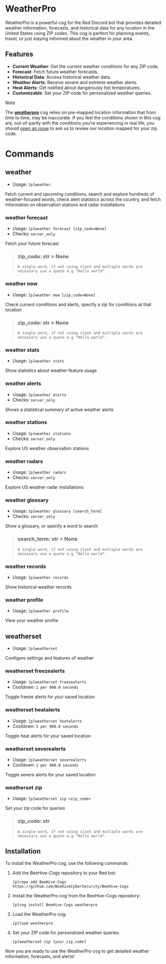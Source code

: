 # WeatherPro

WeatherPro is a powerful cog for the Red Discord bot that provides detailed weather information, forecasts, and historical data for any location in the United States using ZIP codes. This cog is perfect for planning events, travel, or just staying informed about the weather in your area.

## Features

- **Current Weather**: Get the current weather conditions for any ZIP code.
- **Forecast**: Fetch future weather forecasts.
- **Historical Data**: Access historical weather data.
- **Weather Alerts**: Receive severe and extreme weather alerts.
- **Heat Alerts**: Get notified about dangerously hot temperatures.
- **Customizable**: Set your ZIP code for personalized weather queries.

>[!NOTE]
>The **[weatherpro](https://github.com/BeeHiveCyberSecurity/BeeHive-Cogs/tree/main/weatherpro)** cog relies on pre-mapped location information that from time to time, may be inaccurate. If you feel the conditions shown in this cog are, out-of-parity with the conditions you're experiencing in real life, you should [open an issue](https://github.com/BeeHiveCyberSecurity/BeeHive-Cogs/issues/new?assignees=&labels=enhancement%2C+good+first+issue&projects=&template=location-review.md&title=%28Location+review%29) to ask us to review our location mapped for your zip code.

# Commands

## weather
 - Usage: `[p]weather `

Fetch current and upcoming conditions, search and explore hundreds of weather-focused words, check alert statistics across the country, and fetch information on observation stations and radar installations

### weather forecast
 - Usage: `[p]weather forecast [zip_code=None] `
 - Checks: `server_only`

Fetch your future forecast

> ### zip_code: str = None
> ```
> A single word, if not using slash and multiple words are necessary use a quote e.g "Hello world".
> ```
### weather now
 - Usage: `[p]weather now [zip_code=None] `

Check current conditions and alerts, specify a zip for conditions at that location

> ### zip_code: str = None
> ```
> A single word, if not using slash and multiple words are necessary use a quote e.g "Hello world".
> ```
### weather stats
 - Usage: `[p]weather stats `

Show statistics about weather feature usage

### weather alerts
 - Usage: `[p]weather alerts `
 - Checks: `server_only`

Shows a statistical summary of active weather alerts

### weather stations
 - Usage: `[p]weather stations `
 - Checks: `server_only`

Explore US weather observation stations

### weather radars
 - Usage: `[p]weather radars `
 - Checks: `server_only`

Explore US weather radar installations

### weather glossary
 - Usage: `[p]weather glossary [search_term] `
 - Checks: `server_only`

Show a glossary, or specify a word to search

> ### search_term: str = None
> ```
> A single word, if not using slash and multiple words are necessary use a quote e.g "Hello world".
> ```
### weather records
 - Usage: `[p]weather records `

Show historical weather records

### weather profile
 - Usage: `[p]weather profile `

View your weather profile

## weatherset
 - Usage: `[p]weatherset `

Configure settings and features of weather

### weatherset freezealerts
 - Usage: `[p]weatherset freezealerts `
 - Cooldown: `1 per 900.0 seconds`

Toggle freeze alerts for your saved location

### weatherset heatalerts
 - Usage: `[p]weatherset heatalerts `
 - Cooldown: `1 per 900.0 seconds`

Toggle heat alerts for your saved location

### weatherset severealerts
 - Usage: `[p]weatherset severealerts `
 - Cooldown: `1 per 900.0 seconds`

Toggle severe alerts for your saved location

### weatherset zip
 - Usage: `[p]weatherset zip <zip_code> `

Set your zip code for queries

> ### zip_code: str
> ```
> A single word, if not using slash and multiple words are necessary use a quote e.g "Hello world".
> ```


## Installation

To install the WeatherPro cog, use the following commands:

1. Add the BeeHive-Cogs repository to your Red bot:
   ```
   [p]repo add BeeHive-Cogs https://github.com/BeeHiveCyberSecurity/BeeHive-Cogs
   ```

2. Install the WeatherPro cog from the BeeHive-Cogs repository:
   ```
   [p]cog install BeeHive-Cogs weatherpro
   ```

3. Load the WeatherPro cog:
   ```
   [p]load weatherpro
   ```

4. Set your ZIP code for personalized weather queries:
   ```
   [p]weatherset zip [your_zip_code]
   ```

Now you are ready to use the WeatherPro cog to get detailed weather information, forecasts, and alerts!
